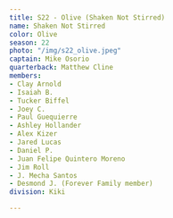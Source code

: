 ```yaml
---
title: S22 - Olive (Shaken Not Stirred)
name: Shaken Not Stirred
color: Olive
season: 22
photo: "/img/s22_olive.jpeg"
captain: Mike Osorio
quarterback: Matthew Cline
members:
- Clay Arnold
- Isaiah B.
- Tucker Biffel
- Joey C.
- Paul Guequierre
- Ashley Hollander
- Alex Kizer
- Jared Lucas
- Daniel P.
- Juan Felipe Quintero Moreno
- Jim Roll
- J. Mecha Santos
- Desmond J. (Forever Family member)
division: Kiki

---
```


